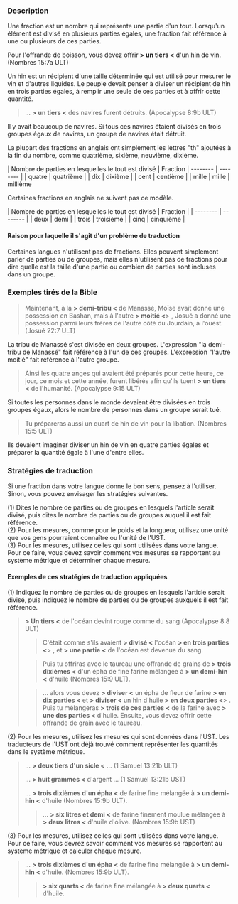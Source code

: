 ### Description

Une fraction est un nombre qui représente une partie d'un tout. Lorsqu'un élément est divisé en plusieurs parties égales, une fraction fait référence à une ou plusieurs de ces parties.

Pour l'offrande de boisson, vous devez offrir **> un tiers <** d'un hin de vin. (Nombres 15:7a ULT)

Un hin est un récipient d'une taille déterminée qui est utilisé pour mesurer le vin et d'autres liquides. Le peuple devait penser à diviser un récipient de hin en trois parties égales, à remplir une seule de ces parties et à offrir cette quantité.

> ... **> un tiers <** des navires furent détruits. (Apocalypse 8:9b ULT)

Il y avait beaucoup de navires. Si tous ces navires étaient divisés en trois groupes égaux de navires, un groupe de navires était détruit.

La plupart des fractions en anglais ont simplement les lettres "th" ajoutées à la fin du nombre, comme quatrième, sixième, neuvième, dixième.

| Nombre de parties en lesquelles le tout est divisé | Fraction | -------- | -------- | | quatre | quatrième | | dix | dixième | | cent | centième | | mille | mille | millième

Certaines fractions en anglais ne suivent pas ce modèle.

| Nombre de parties en lesquelles le tout est divisé | Fraction | | -------- | -------- | | deux | demi | | trois | troisième | | cinq | cinquième |

#### Raison pour laquelle il s'agit d'un problème de traduction

Certaines langues n'utilisent pas de fractions. Elles peuvent simplement parler de parties ou de groupes, mais elles n'utilisent pas de fractions pour dire quelle est la taille d'une partie ou combien de parties sont incluses dans un groupe.

### Exemples tirés de la Bible

> Maintenant, à la **> demi-tribu <** de Manassé, Moïse avait donné une possession en Bashan, mais à l'autre **> moitié <**> , Josué a donné une possession parmi leurs frères de l'autre côté du Jourdain, à l'ouest. (Josué 22:7 ULT)

La tribu de Manassé s'est divisée en deux groupes. L'expression "la demi-tribu de Manassé" fait référence à l'un de ces groupes. L'expression "l'autre moitié" fait référence à l'autre groupe.

> Ainsi les quatre anges qui avaient été préparés pour cette heure, ce jour, ce mois et cette année, furent libérés afin qu'ils tuent **> un tiers <** de l'humanité. (Apocalypse 9:15 ULT)

Si toutes les personnes dans le monde devaient être divisées en trois groupes égaux, alors le nombre de personnes dans un groupe serait tué.

> Tu prépareras aussi un quart de hin de vin pour la libation. (Nombres 15:5 ULT)

Ils devaient imaginer diviser un hin de vin en quatre parties égales et préparer la quantité égale à l'une d'entre elles.

### Stratégies de traduction

Si une fraction dans votre langue donne le bon sens, pensez à l'utiliser. Sinon, vous pouvez envisager les stratégies suivantes.

(1) Dites le nombre de parties ou de groupes en lesquels l'article serait divisé, puis dites le nombre de parties ou de groupes auquel il est fait référence.<br>
(2) Pour les mesures, comme pour le poids et la longueur, utilisez une unité que vos gens pourraient connaître ou l'unité de l'UST.<br>
(3) Pour les mesures, utilisez celles qui sont utilisées dans votre langue. Pour ce faire, vous devez savoir comment vos mesures se rapportent au système métrique et déterminer chaque mesure.

#### Exemples de ces stratégies de traduction appliquées

(1) Indiquez le nombre de parties ou de groupes en lesquels l'article serait divisé, puis indiquez le nombre de parties ou de groupes auxquels il est fait référence.

> **> Un tiers <** de l'océan devint rouge comme du sang (Apocalypse 8:8 ULT)
>
> > C'était comme s'ils avaient **> divisé <** l'océan **> en trois parties <**> , et **> une partie <** de l'océan est devenue du sang.
>
> > Puis tu offriras avec le taureau une offrande de grains de **> trois dixièmes <** d'un épha de fine farine mélangée à **> un demi-hin <** d'huile (Nombres 15:9 ULT).
>
> > ... alors vous devez **> diviser <** un épha de fleur de farine **> en dix parties <** et **> diviser <** un hin d'huile **> en deux parties <**> . Puis tu mélangeras **> trois de ces parties <** de la farine avec **> une des parties <** d'huile. Ensuite, vous devez offrir cette offrande de grain avec le taureau.

(2) Pour les mesures, utilisez les mesures qui sont données dans l'UST. Les traducteurs de l'UST ont déjà trouvé comment représenter les quantités dans le système métrique.

> ... **> deux tiers d'un sicle <** ... (1 Samuel 13:21b ULT)
>
> ... **> huit grammes <** d'argent ... (1 Samuel 13:21b UST)
>
> ... **> trois dixièmes d'un épha <** de farine fine mélangée à **> un demi-hin <** d'huile (Nombres 15:9b ULT).
>
> > ... **> six litres et demi <** de farine finement moulue mélangée à **> deux litres <** d'huile d'olive. (Nombres 15:9b UST)

(3) Pour les mesures, utilisez celles qui sont utilisées dans votre langue. Pour ce faire, vous devrez savoir comment vos mesures se rapportent au système métrique et calculer chaque mesure.

> ... **> trois dixièmes d'un épha <** de farine fine mélangée à **> un demi-hin <** d'huile. (Nombres 15:9b ULT).
>
> > **> six quarts <** de farine fine mélangée à **> deux quarts <** d'huile.
